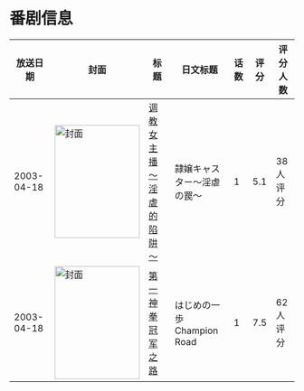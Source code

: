 # 番剧信息

|放送日期|封面|标题|日文标题|话数|评分|评分人数|
|---|---|---|---|---|---|---|
|2003-04-18|<img src="/img/no_icon_subject.png" alt="封面" style="width:150px;height:200px;object-fit:cover;">|[调教女主播～淫虐的陷阱～](https://bangumi.tv/subject/106004)|隷嬢キャスター～淫虐の罠～|1|5.1|38人评分|
|2003-04-18|<img src="//lain.bgm.tv/pic/cover/c/69/3d/135195_J97sz.jpg" alt="封面" style="width:150px;height:200px;object-fit:cover;">|[第一神拳 冠军之路](https://bangumi.tv/subject/135195)|はじめの一歩 Champion Road|1|7.5|62人评分|
